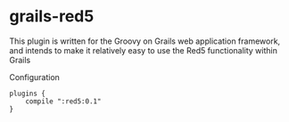 grails-red5
===========

This plugin is written for the Groovy on Grails web application framework, and intends to make it relatively easy to use the Red5 functionality within Grails


Configuration

    plugins {
        compile ":red5:0.1"
    }
